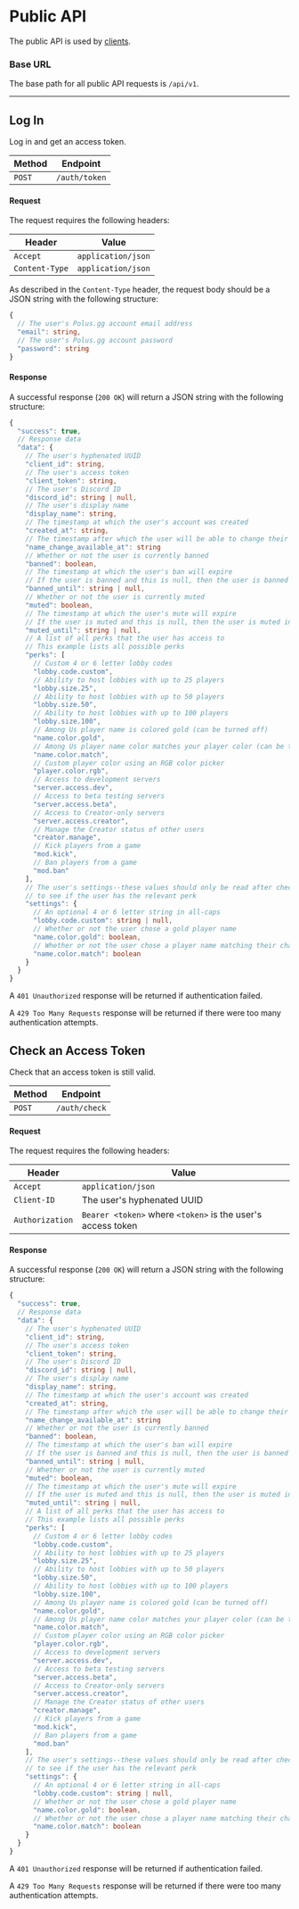 # Public API

The public API is used by <ins>clients</ins>.

### Base URL

The base path for all public API requests is `/api/v1`.

---

## Log In

Log in and get an access token.

| Method | Endpoint |
| --- | --- |
| `POST` | `/auth/token` |

#### Request

The request requires the following headers:

| Header | Value |
| --- | --- |
| `Accept` | `application/json` |
| `Content-Type` | `application/json` |

As described in the `Content-Type` header, the request body should be a JSON string with the following structure:

```ts
{
  // The user's Polus.gg account email address
  "email": string,
  // The user's Polus.gg account password
  "password": string
}
```

#### Response

A successful response (`200 OK`) will return a JSON string with the following structure:

```ts
{
  "success": true,
  // Response data
  "data": {
    // The user's hyphenated UUID
    "client_id": string,
    // The user's access token
    "client_token": string,
    // The user's Discord ID
    "discord_id": string | null,
    // The user's display name
    "display_name": string,
    // The timestamp at which the user's account was created
    "created_at": string,
    // The timestamp after which the user will be able to change their name
    "name_change_available_at": string
    // Whether or not the user is currently banned
    "banned": boolean,
    // The timestamp at which the user's ban will expire
    // If the user is banned and this is null, then the user is banned indefinitely
    "banned_until": string | null,
    // Whether or not the user is currently muted
    "muted": boolean,
    // The timestamp at which the user's mute will expire
    // If the user is muted and this is null, then the user is muted indefinitely
    "muted_until": string | null,
    // A list of all perks that the user has access to
    // This example lists all possible perks
    "perks": [
      // Custom 4 or 6 letter lobby codes
      "lobby.code.custom",
      // Ability to host lobbies with up to 25 players
      "lobby.size.25",
      // Ability to host lobbies with up to 50 players
      "lobby.size.50",
      // Ability to host lobbies with up to 100 players
      "lobby.size.100",
      // Among Us player name is colored gold (can be turned off)
      "name.color.gold",
      // Among Us player name color matches your player color (can be turned off)
      "name.color.match",
      // Custom player color using an RGB color picker
      "player.color.rgb",
      // Access to development servers
      "server.access.dev",
      // Access to beta testing servers
      "server.access.beta",
      // Access to Creator-only servers
      "server.access.creator",
      // Manage the Creator status of other users
      "creator.manage",
      // Kick players from a game
      "mod.kick",
      // Ban players from a game
      "mod.ban"
    ],
    // The user's settings--these values should only be read after checking
    // to see if the user has the relevant perk
    "settings": {
      // An optional 4 or 6 letter string in all-caps
      "lobby.code.custom": string | null,
      // Whether or not the user chose a gold player name
      "name.color.gold": boolean,
      // Whether or not the user chose a player name matching their character color
      "name.color.match": boolean
    }
  }
}
```

A `401 Unauthorized` response will be returned if authentication failed.

A `429 Too Many Requests` response will be returned if there were too many authentication attempts.

## Check an Access Token

Check that an access token is still valid.

| Method | Endpoint |
| --- | --- |
| `POST` | `/auth/check` |

#### Request

The request requires the following headers:

| Header | Value |
| --- | --- |
| `Accept` | `application/json` |
| `Client-ID` | The user's hyphenated UUID |
| `Authorization` | `Bearer <token>` where `<token>` is the user's access token |

#### Response

A successful response (`200 OK`) will return a JSON string with the following structure:

```ts
{
  "success": true,
  // Response data
  "data": {
    // The user's hyphenated UUID
    "client_id": string,
    // The user's access token
    "client_token": string,
    // The user's Discord ID
    "discord_id": string | null,
    // The user's display name
    "display_name": string,
    // The timestamp at which the user's account was created
    "created_at": string,
    // The timestamp after which the user will be able to change their name
    "name_change_available_at": string
    // Whether or not the user is currently banned
    "banned": boolean,
    // The timestamp at which the user's ban will expire
    // If the user is banned and this is null, then the user is banned indefinitely
    "banned_until": string | null,
    // Whether or not the user is currently muted
    "muted": boolean,
    // The timestamp at which the user's mute will expire
    // If the user is muted and this is null, then the user is muted indefinitely
    "muted_until": string | null,
    // A list of all perks that the user has access to
    // This example lists all possible perks
    "perks": [
      // Custom 4 or 6 letter lobby codes
      "lobby.code.custom",
      // Ability to host lobbies with up to 25 players
      "lobby.size.25",
      // Ability to host lobbies with up to 50 players
      "lobby.size.50",
      // Ability to host lobbies with up to 100 players
      "lobby.size.100",
      // Among Us player name is colored gold (can be turned off)
      "name.color.gold",
      // Among Us player name color matches your player color (can be turned off)
      "name.color.match",
      // Custom player color using an RGB color picker
      "player.color.rgb",
      // Access to development servers
      "server.access.dev",
      // Access to beta testing servers
      "server.access.beta",
      // Access to Creator-only servers
      "server.access.creator",
      // Manage the Creator status of other users
      "creator.manage",
      // Kick players from a game
      "mod.kick",
      // Ban players from a game
      "mod.ban"
    ],
    // The user's settings--these values should only be read after checking
    // to see if the user has the relevant perk
    "settings": {
      // An optional 4 or 6 letter string in all-caps
      "lobby.code.custom": string | null,
      // Whether or not the user chose a gold player name
      "name.color.gold": boolean,
      // Whether or not the user chose a player name matching their character color
      "name.color.match": boolean
    }
  }
}
```

A `401 Unauthorized` response will be returned if authentication failed.

A `429 Too Many Requests` response will be returned if there were too many authentication attempts.
